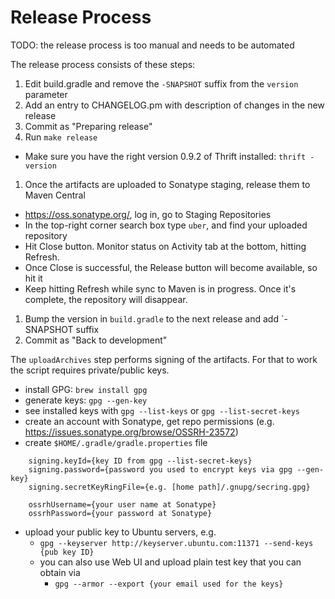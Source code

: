# Release Process

TODO: the release process is too manual and needs to be automated

The release process consists of these steps:
 1. Edit build.gradle and remove the `-SNAPSHOT` suffix from the `version` parameter
 1. Add an entry to CHANGELOG.pm with description of changes in the new release
 1. Commit as "Preparing release"
 1. Run `make release`
   * Make sure you have the right version 0.9.2 of Thrift installed: `thrift -version`
 1. Once the artifacts are uploaded to Sonatype staging, release them to Maven Central
   * https://oss.sonatype.org/, log in, go to Staging Repositories
   * In the top-right corner search box type `uber`, and find your uploaded repository
   * Hit Close button. Monitor status on Activity tab at the bottom, hitting Refresh.
   * Once Close is successful, the Release button will become available, so hit it
   * Keep hitting Refresh while sync to Maven is in progress. Once it's complete, the repository will disappear.
 1. Bump the version in `build.gradle` to the next release and add `-SNAPSHOT suffix
 1. Commit as "Back to development"

The `uploadArchives` step performs signing of the artifacts. For that to work the script
requires private/public keys.

 * install GPG: `brew install gpg`
 * generate keys: `gpg --gen-key`
 * see installed keys with `gpg --list-keys` or `gpg --list-secret-keys`
 * create an account with Sonatype, get repo permissions (e.g. https://issues.sonatype.org/browse/OSSRH-23572)
 * create `$HOME/.gradle/gradle.properties` file
```
    signing.keyId={key ID from gpg --list-secret-keys}
    signing.password={password you used to encrypt keys via gpg --gen-key}
    signing.secretKeyRingFile={e.g. [home path]/.gnupg/secring.gpg}

    ossrhUsername={your user name at Sonatype}
    ossrhPassword={your password at Sonatype}
```
 * upload your public key to Ubuntu servers, e.g.
    * `gpg --keyserver http://keyserver.ubuntu.com:11371 --send-keys {pub key ID}`
    * you can also use Web UI and upload plain test key that you can obtain via
      * `gpg --armor --export {your email used for the keys}`


  [ci-img]: https://travis-ci.org/uber/jaeger-client-java.svg?branch=master
  [cov-img]: https://codecov.io/github/uber/jaeger-client-java/coverage.png?branch=master
  [ci]: https://travis-ci.org/uber/jaeger-client-java
  [cov]: https://codecov.io/github/uber/jaeger-client-java/
